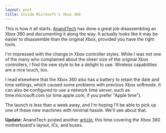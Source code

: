 ```yaml
---
layout: post
title: Inside Microsoft's Xbox 360
---
```

This is how it all starts. [AnandTech](http://www.anandtech.com/systems/showdoc.aspx?i=2610&p=1) has done a great job disassembling an Xbox 360 and documenting it along the way. It actually looks like it may be easier to disassemble than the original Xbox, provided you have the right tools.

I'm impressed with the change in Xbox controller styles.  While I was not one of the many who complained about the sheer size of the original Xbox controllers, I find the new style to be a delight to use.  Wireless capabilities are a nice touch, too.

I read elsewhere that the Xbox 360 also has a battery to retain the date and time settings, which caused some problems with previous Xbox softmods.  It can also be configured to use a network time server, such as time.microsoft.com (or time.apple.com, if you prefer "Apple time").

The launch is less than a week away, and I'm hoping I'll be able to pick up one of these new machines with minimal hassle.  We'll see about that.

**Update:** AnandTech posted another [article](http://anandtech.com/systems/showdoc.aspx?i=2611&p=1), this time covering the Xbox 360 motherboard's layout, ICs, and buses.
